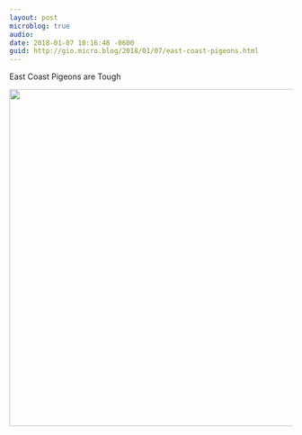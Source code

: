 ```yaml
---
layout: post
microblog: true
audio: 
date: 2018-01-07 10:16:48 -0600
guid: http://gio.micro.blog/2018/01/07/east-coast-pigeons.html
---
```

East Coast Pigeons are Tough

<img src="http://microblog.stevegio.net/uploads/2018/abb309efa4.jpg" width="599" height="600" />
